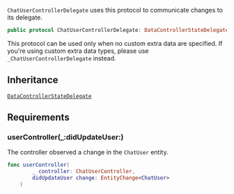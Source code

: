 
`ChatUserControllerDelegate` uses this protocol to communicate changes to its delegate.

``` swift
public protocol ChatUserControllerDelegate: DataControllerStateDelegate 
```

This protocol can be used only when no custom extra data are specified. If you're using custom extra data types,
please use `_ChatUserControllerDelegate` instead.

## Inheritance

[`DataControllerStateDelegate`](/DataControllerStateDelegate)

## Requirements

### userController(\_:​didUpdateUser:​)

The controller observed a change in the `ChatUser` entity.

``` swift
func userController(
        _ controller: ChatUserController,
        didUpdateUser change: EntityChange<ChatUser>
    )
```
